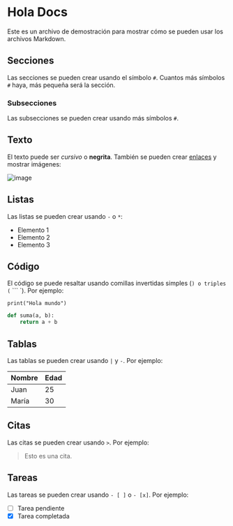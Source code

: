 # Hola Docs

Este es un archivo de demostración para mostrar cómo se pueden usar los archivos Markdown.

## Secciones

Las secciones se pueden crear usando el símbolo `#`. Cuantos más símbolos `#` haya, más pequeña será la sección.

### Subsecciones

Las subsecciones se pueden crear usando más símbolos `#`.

## Texto

El texto puede ser *cursivo* o **negrita**. También se pueden crear [enlaces](https://www.example.com) y mostrar imágenes:

![image](https://www.example.com/images/example.jpg)

## Listas

Las listas se pueden crear usando `-` o `*`:

- Elemento 1
- Elemento 2
- Elemento 3

## Código

El código se puede resaltar usando comillas invertidas simples (`) o triples (` ``` `). Por ejemplo:

`print("Hola mundo")`

```python
def suma(a, b):
    return a + b
```

## Tablas

Las tablas se pueden crear usando `|` y `-`. Por ejemplo:

| Nombre | Edad |
| ------ | ---- |
| Juan   | 25   |
| María  | 30   |

## Citas

Las citas se pueden crear usando `>`. Por ejemplo:

> Esto es una cita.

## Tareas

Las tareas se pueden crear usando `- [ ]` o `- [x]`. Por ejemplo:

- [ ] Tarea pendiente
- [x] Tarea completada
